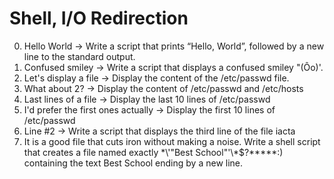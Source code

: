 # Shell, I/O Redirection
0. Hello World -> Write a script that prints “Hello, World”, followed by a new line to the standard output.
1. Confused smiley -> Write a script that displays a confused smiley "(Ôo)'.
2. Let's display a file -> Display the content of the /etc/passwd file.
3. What about 2? -> Display the content of /etc/passwd and /etc/hosts
4. Last lines of a file -> Display the last 10 lines of /etc/passwd
5. I'd prefer the first ones actually -> Display the first 10 lines of /etc/passwd
6. Line #2 -> Write a script that displays the third line of the file iacta
7. It is a good file that cuts iron without making a noise. Write a shell script that creates a file named exactly \*\\'"Best School"\'\\*$\?\*\*\*\*\*:) containing the text Best School ending by a new line.
